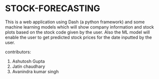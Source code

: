 # STOCK-FORECASTING 

This is a  web application using Dash (a python framework) and
some machine learning models which will show company information and stock plots based on the stock code given by the user. Also the
ML model will enable the user to get predicted stock prices for the date inputted by the
user.

contributors:
1. Ashutosh Gupta
2. Jatin chaudhary
3. Avanindra kumar singh
